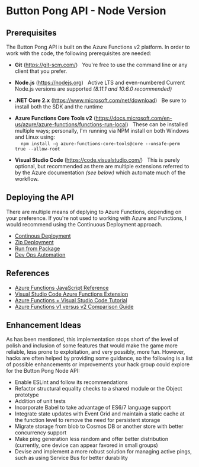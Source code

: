 # Button Pong API - Node Version

## Prerequisites

The Button Pong API is built on the Azure Functions v2 platform.  In order to work with the code, the following prerequisites are needed:

* **Git** (https://git-scm.com/)
  &nbsp;&nbsp;You're free to use the command line or any client that you prefer.

* **Node.js** (https://nodejs.org)
  &nbsp;&nbsp;Active LTS and even-numbered Current Node.js versions are supported _(8.11.1 and 10.6.0 recommended)_
  
* **.NET Core 2.x** (https://www.microsoft.com/net/download)
  &nbsp;&nbsp;Be sure to install both the SDK and the runtime

* **Azure Functions Core Tools v2** (https://docs.microsoft.com/en-us/azure/azure-functions/functions-run-local)
  &nbsp;&nbsp;These can be installed multiple ways; personally, I'm running via NPM install on both Windows and Linux using:  
  &nbsp;&nbsp;&nbsp;&nbsp;`npm install -g azure-functions-core-tools@core --unsafe-perm true --allow-root`
  
* **Visual Studio Code** (https://code.visualstudio.com/)
  &nbsp;&nbsp;This is purely optional, but recommended as there are multiple extensions referred to by the Azure documentation _(see below)_ which automate much of the workflow.
  
  
## Deploying the API

There are multiple means of deplying to Azure Functions, depending on your preference.  If you're not used to working with Azure and Functions, I would recommend using the Continuous Deployment approach.

* [Continous Deployment](https://docs.microsoft.com/en-us/azure/azure-functions/functions-continuous-deployment)
* [Zip Deployment](https://docs.microsoft.com/en-us/azure/azure-functions/deployment-zip-push)
* [Run from Package](https://docs.microsoft.com/en-us/azure/azure-functions/run-functions-from-deployment-package)
* [Dev Ops Automation](https://docs.microsoft.com/en-us/azure/azure-functions/functions-infrastructure-as-code)


## References

* [Azure Functions JavaScript Reference](https://docs.microsoft.com/en-us/azure/azure-functions/functions-reference-node)
* [Visual Studio Code Azure Functions Extension](https://code.visualstudio.com/tutorials/functions-extension/deploy-app)
* [Azure Functions + Visual Studio Code Tutorial](https://docs.microsoft.com/en-us/azure/azure-functions/functions-create-first-function-vs-code)
* [Azure Functions v1 versus v2 Comparison Guide](https://docs.microsoft.com/en-us/azure/azure-functions/functions-versions)

## Enhancement Ideas

As has been mentioned, this implementation stops short of the level of polish and inclusion of some features that would make the game more reliable, less prone to exploitation, and very possibly, more fun. However, hacks are often helped by providing some guidance, so the following is a list of possible enhancements or improvements your hack group could explore for the Button Pong Node API:

* Enable ESLint and follow its recommendations
* Refactor structural equality checks to a shared module or the Object prototype
* Addition of unit tests
* Incorporate Babel to take advantage of ES6/7 language support
* Integrate state updates with Event Grid and maintain a static cache at the function level to remove the need for persistent storage
* Migrate storage from blob to Cosmos DB or another store with better concurrency support
* Make ping generation less random and offer better distribution (currently, one device can appear favored in small groups)
* Devise and implement a more robust solution for managing active pings, such as using Service Bus for better durability